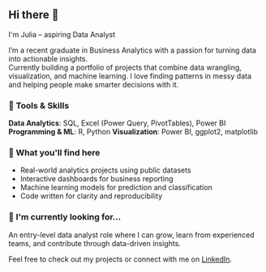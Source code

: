 ## Hi there 👋

I'm Julia – aspiring Data Analyst

I’m a recent graduate in Business Analytics with a passion for turning data into actionable insights.  
Currently building a portfolio of projects that combine data wrangling, visualization, and machine learning.
I love finding patterns in messy data and helping people make smarter decisions with it.

### 🔧 Tools & Skills
**Data Analytics**: SQL, Excel (Power Query, PivotTables), Power BI  
**Programming & ML**: R, Python
**Visualization**: Power BI, ggplot2, matplotlib  


### 🧠 What you'll find here
- Real-world analytics projects using public datasets  
- Interactive dashboards for business reporting  
- Machine learning models for prediction and classification  
- Code written for clarity and reproducibility  

### 🚀 I'm currently looking for...
An entry-level data analyst role where I can grow, learn from experienced teams, and contribute through data-driven insights.

Feel free to check out my projects or connect with me on [LinkedIn](www.linkedin.com/in/juliagonciarczyk).
